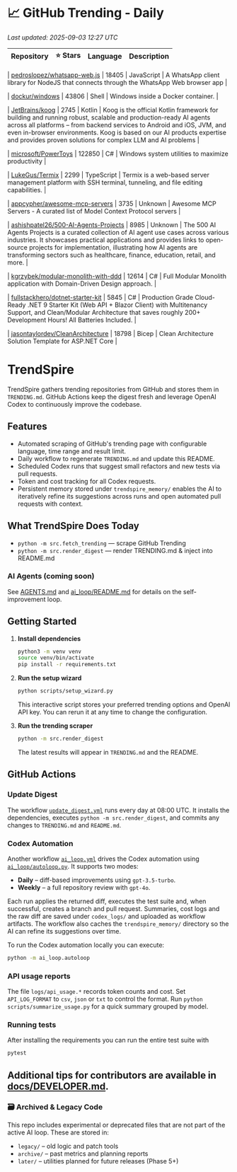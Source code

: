 <!-- TRENDING_START -->
# 📈 GitHub Trending - Daily

_Last updated: 2025-09-03 12:27 UTC_

| Repository | ⭐ Stars | Language | Description |
|------------|--------:|----------|-------------|

| [pedroslopez/whatsapp-web.js](https://github.com/pedroslopez/whatsapp-web.js) | 18405 | JavaScript | A WhatsApp client library for NodeJS that connects through the WhatsApp Web browser app |

| [dockur/windows](https://github.com/dockur/windows) | 43806 | Shell | Windows inside a Docker container. |

| [JetBrains/koog](https://github.com/JetBrains/koog) | 2745 | Kotlin | Koog is the official Kotlin framework for building and running robust, scalable and production-ready AI agents across all platforms – from backend services to Android and iOS, JVM, and even in-browser environments. Koog is based on our AI products expertise and provides proven solutions for complex LLM and AI problems |

| [microsoft/PowerToys](https://github.com/microsoft/PowerToys) | 122850 | C# | Windows system utilities to maximize productivity |

| [LukeGus/Termix](https://github.com/LukeGus/Termix) | 2299 | TypeScript | Termix is a web-based server management platform with SSH terminal, tunneling, and file editing capabilities. |

| [appcypher/awesome-mcp-servers](https://github.com/appcypher/awesome-mcp-servers) | 3735 | Unknown | Awesome MCP Servers - A curated list of Model Context Protocol servers |

| [ashishpatel26/500-AI-Agents-Projects](https://github.com/ashishpatel26/500-AI-Agents-Projects) | 8985 | Unknown | The 500 AI Agents Projects is a curated collection of AI agent use cases across various industries. It showcases practical applications and provides links to open-source projects for implementation, illustrating how AI agents are transforming sectors such as healthcare, finance, education, retail, and more. |

| [kgrzybek/modular-monolith-with-ddd](https://github.com/kgrzybek/modular-monolith-with-ddd) | 12614 | C# | Full Modular Monolith application with Domain-Driven Design approach. |

| [fullstackhero/dotnet-starter-kit](https://github.com/fullstackhero/dotnet-starter-kit) | 5845 | C# | Production Grade Cloud-Ready .NET 9 Starter Kit (Web API + Blazor Client) with Multitenancy Support, and Clean/Modular Architecture that saves roughly 200+ Development Hours! All Batteries Included. |

| [jasontaylordev/CleanArchitecture](https://github.com/jasontaylordev/CleanArchitecture) | 18798 | Bicep | Clean Architecture Solution Template for ASP.NET Core |
<!-- TRENDING_END -->

# TrendSpire

TrendSpire gathers trending repositories from GitHub and stores them in `TRENDING.md`. GitHub Actions keep the digest fresh and leverage OpenAI Codex to continuously improve the codebase.

## Features

- Automated scraping of GitHub's trending page with configurable language, time range and result limit.
- Daily workflow to regenerate `TRENDING.md` and update this README.
- Scheduled Codex runs that suggest small refactors and new tests via pull requests.
- Token and cost tracking for all Codex requests.
- Persistent memory stored under `trendspire_memory/` enables the AI to
  iteratively refine its suggestions across runs and open automated pull
  requests with context.

## What TrendSpire Does Today

- `python -m src.fetch_trending` — scrape GitHub Trending
- `python -m src.render_digest` — render TRENDING.md & inject into README.md

### AI Agents (coming soon)
See [AGENTS.md](./AGENTS.md) and [ai_loop/README.md](./ai_loop/README.md) for details on the self-improvement loop.

## Getting Started

1. **Install dependencies**
   ```bash
   python3 -m venv venv
   source venv/bin/activate
   pip install -r requirements.txt
   ```

2. **Run the setup wizard**
   ```bash
   python scripts/setup_wizard.py
   ```
   This interactive script stores your preferred trending options and OpenAI API key.
   You can rerun it at any time to change the configuration.

3. **Run the trending scraper**
   ```bash
   python -m src.render_digest
   ```
   The latest results will appear in `TRENDING.md` and the README.


## GitHub Actions

### Update Digest

The workflow [`update_digest.yml`](.github/workflows/update_digest.yml) runs every day at 08:00 UTC. It installs the dependencies, executes `python -m src.render_digest`, and commits any changes to `TRENDING.md` and `README.md`.

### Codex Automation

Another workflow [`ai_loop.yml`](.github/workflows/ai_loop.yml) drives the Codex automation using [`ai_loop/autoloop.py`](ai_loop/autoloop.py). It supports two modes:

- **Daily** – diff-based improvements using `gpt-3.5-turbo`.
- **Weekly** – a full repository review with `gpt-4o`.

Each run applies the returned diff, executes the test suite and, when successful, creates a branch and pull request. Summaries, cost logs and the raw diff are saved under `codex_logs/` and uploaded as workflow artifacts. The workflow also caches the `trendspire_memory/` directory so the AI can refine its suggestions over time.

To run the Codex automation locally you can execute:

```bash
python -m ai_loop.autoloop
```

### API usage reports

The file `logs/api_usage.*` records token counts and cost. Set `API_LOG_FORMAT`
to `csv`, `json` or `txt` to control the format. Run `python
scripts/summarize_usage.py` for a quick summary grouped by model.

### Running tests

After installing the requirements you can run the entire test suite with

```bash
pytest
```

Additional tips for contributors are available in
[docs/DEVELOPER.md](docs/DEVELOPER.md).
---

### 🗃 Archived & Legacy Code

This repo includes experimental or deprecated files that are not part of the active AI loop. These are stored in:

- `legacy/` – old logic and patch tools
- `archive/` – past metrics and planning reports
- `later/` – utilities planned for future releases (Phase 5+)
